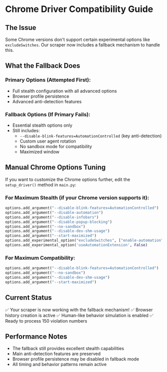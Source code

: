 # Chrome Driver Compatibility Guide

## The Issue
Some Chrome versions don't support certain experimental options like `excludeSwitches`.
Our scraper now includes a fallback mechanism to handle this.

## What the Fallback Does

### Primary Options (Attempted First):
- Full stealth configuration with all advanced options
- Browser profile persistence
- Advanced anti-detection features

### Fallback Options (If Primary Fails):
- Essential stealth options only
- Still includes:
  - `--disable-blink-features=AutomationControlled` (key anti-detection)
  - Custom user agent rotation
  - No sandbox mode for compatibility
  - Maximized window

## Manual Chrome Options Tuning

If you want to customize the Chrome options further, edit the `setup_driver()` method in `main.py`:

### For Maximum Stealth (if your Chrome version supports it):
```python
options.add_argument("--disable-blink-features=AutomationControlled")
options.add_argument("--disable-automation")
options.add_argument("--disable-infobars")
options.add_argument("--disable-popup-blocking")
options.add_argument("--no-sandbox")
options.add_argument("--disable-dev-shm-usage")
options.add_argument("--start-maximized")
options.add_experimental_option("excludeSwitches", ["enable-automation"])
options.add_experimental_option('useAutomationExtension', False)
```

### For Maximum Compatibility:
```python
options.add_argument("--disable-blink-features=AutomationControlled")
options.add_argument("--no-sandbox")
options.add_argument("--disable-dev-shm-usage")
options.add_argument("--start-maximized")
```

## Current Status
✅ Your scraper is now working with the fallback mechanism!
✅ Browser history creation is active
✅ Human-like behavior simulation is enabled
✅ Ready to process 150 violation numbers

## Performance Notes
- The fallback still provides excellent stealth capabilities
- Main anti-detection features are preserved
- Browser profile persistence may be disabled in fallback mode
- All timing and behavior patterns remain active
